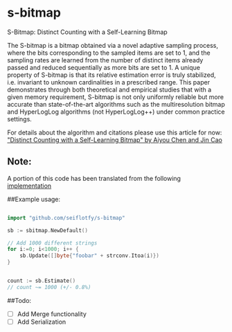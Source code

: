 # s-bitmap
S-Bitmap: Distinct Counting with a Self-Learning Bitmap

The S-bitmap is a bitmap obtained via a novel adaptive sampling process, where the bits corresponding to the sampled items are set to 1, and the sampling rates are learned from the number of distinct items already passed and reduced sequentially as more bits are set to 1. A unique property of S-bitmap is that its relative estimation error is truly stabilized, i.e. invariant to unknown cardinalities in a prescribed range. This paper demonstrates through both theoretical and empirical studies that with a given memory requirement, S-bitmap is not only uniformly reliable but more accurate than state-of-the-art algorithms such as the multiresolution bitmap and HyperLogLog algorithms (not HyperLogLog++) under common practice settings.

For details about the algorithm and citations please use this article for now:
["Distinct Counting with a Self-Learning Bitmap" by Aiyou Chen and Jin Cao](http://ect.bell-labs.com/who/aychen/sbitmap4p.pdf)

## Note:
A portion of this code has been translated from the following [implementation](https://github.com/travisbrady/self-learning-bitmap)

##Example usage:
```go

import "github.com/seiflotfy/s-bitmap"

sb := sbitmap.NewDefault()

// Add 1000 different strings
for i:=0; i<1000; i++ {
	sb.Update([]byte{"foobar" + strconv.Itoa(i)})
}


count := sb.Estimate()
// count ~= 1000 (+/- 0.8%)
```

##Todo:
- [ ] Add Merge functionality
- [ ] Add Serialization
